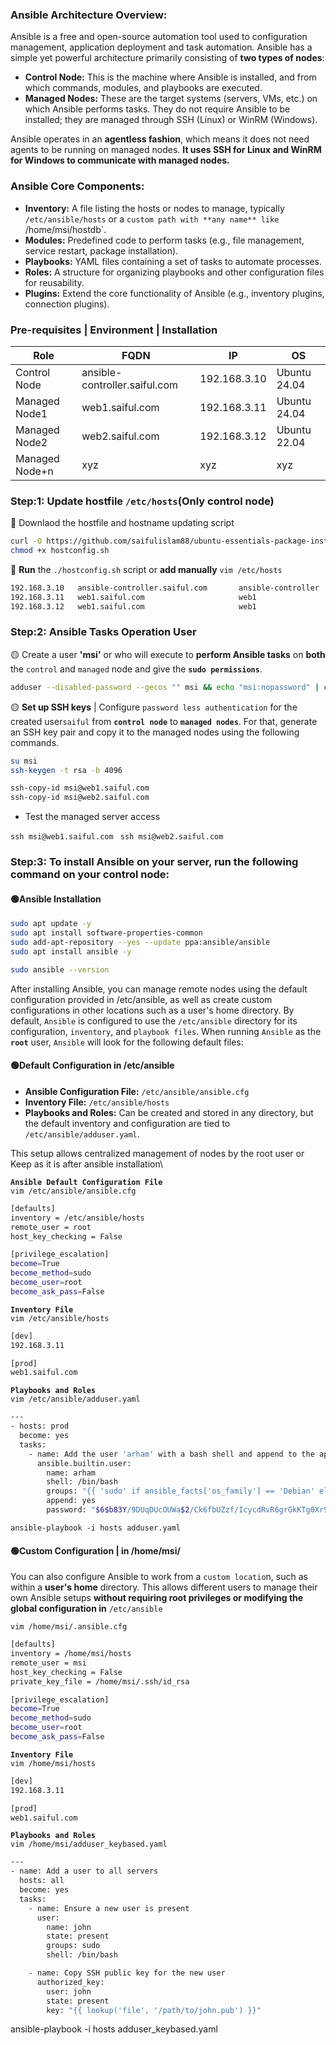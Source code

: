 ### Ansible Architecture Overview:

Ansible is a free and open-source automation tool used to configuration management, application deployment and task automation. Ansible has a simple yet powerful architecture primarily consisting of **two types of nodes**:

- **Control Node:** This is the machine where Ansible is installed, and from which commands, modules, and playbooks are executed. 
- **Managed Nodes:** These are the target systems (servers, VMs, etc.) on which Ansible performs tasks. They do not require Ansible to be installed; they are managed through SSH (Linux) or WinRM (Windows).

Ansible operates in an **agentless fashion**, which means it does not need agents to be running on managed nodes. **It uses SSH for Linux and WinRM for Windows to communicate with managed nodes.**


### Ansible Core Components:
- **Inventory:** A file listing the hosts or nodes to manage, typically `/etc/ansible/hosts` or a `custom path with **any name** like `/home/msi/hostdb`.
- **Modules:** Predefined code to perform tasks (e.g., file management, service restart, package installation).
- **Playbooks:** YAML files containing a set of tasks to automate processes.
- **Roles:** A structure for organizing playbooks and other configuration files for reusability.
- **Plugins:** Extend the core functionality of Ansible (e.g., inventory plugins, connection plugins).


### Pre-requisites | Environment | Installation


|      Role       |         FQDN                  |       IP       |     OS       |
|-----------------|-------------------------------|----------------|--------------|
| Control Node    | ansible-controller.saiful.com | 192.168.3.10   | Ubuntu 24.04 |
| Managed Node1   | web1.saiful.com               | 192.168.3.11   | Ubuntu 24.04 |
| Managed Node2   | web2.saiful.com               | 192.168.3.12   | Ubuntu 22.04 |
| Managed Node+n  | xyz                           | xyz            | xyz          |


### Step:1: Update hostfile `/etc/hosts`(Only control node)

🔴 Downlaod the hostfile and hostname updating script 
```sh
curl -O https://github.com/saifulislam88/ubuntu-essentials-package-installing-manager/blob/main/hostconfig.sh
chmod +x hostconfig.sh
```
🔴 **Run** the `./hostconfig.sh` script or **add manually** `vim /etc/hosts`

```sh
192.168.3.10   ansible-controller.saiful.com       ansible-controller
192.168.3.11   web1.saiful.com                     web1
192.168.3.12   web1.saiful.com                     web1
```

### **Step:2:** **Ansible Tasks Operation User**
🟡 Create a user **'msi'** or who will execute to **perform Ansible tasks** on **both** the `control` and `managed` node and give the **`sudo permissions`**.
```sh
adduser --disabled-password --gecos "" msi && echo "msi:nopassword" | chpasswd && usermod -aG sudo msi
```

🟡 **Set up SSH keys** | Configure `password less authentication` for the created user`saiful` from **`control node`** to **`managed nodes`**. For that, generate an SSH key pair and copy it to the managed nodes using the following commands.
```sh
su msi
ssh-keygen -t rsa -b 4096
```
```sh
ssh-copy-id msi@web1.saiful.com
ssh-copy-id msi@web2.saiful.com 
```
- Test the managed server access

`ssh msi@web1.saiful.com `
`ssh msi@web2.saiful.com `


### **Step:3:** To install **Ansible** on your server, run the following command on your **control node**:

#### 🟢**Ansible Installation**
```sh
sudo apt update -y
sudo apt install software-properties-common
sudo add-apt-repository --yes --update ppa:ansible/ansible
sudo apt install ansible -y
```
```sh
sudo ansible --version
```



After installing Ansible, you can manage remote nodes using the default configuration provided in /etc/ansible, as well as create custom configurations in other locations such as a user's home directory. By default, `Ansible` is configured to use the `/etc/ansible` directory for its configuration, `inventory`, and `playbook files`. When running `Ansible` as the **`root`** user, `Ansible` will look for the following default files:

#### 🟢**Default Configuration in /etc/ansible**


- **Ansible Configuration File:** `/etc/ansible/ansible.cfg`
- **Inventory File:** `/etc/ansible/hosts`
- **Playbooks and Roles:** Can be created and stored in any directory, but the default inventory and configuration are tied to `/etc/ansible/adduser.yaml`.

This setup allows centralized management of nodes by the root user or Keep as it is after ansible installation\

**`Ansible Default Configuration File`**\
`vim /etc/ansible/ansible.cfg`
```sh
[defaults]
inventory = /etc/ansible/hosts
remote_user = root
host_key_checking = False

[privilege_escalation]
become=True
become_method=sudo
become_user=root
become_ask_pass=False
```

**`Inventory File`**\
`vim /etc/ansible/hosts`
```sh
[dev]
192.168.3.11

[prod]
web1.saiful.com
```

**`Playbooks and Roles`**\
`vim /etc/ansible/adduser.yaml`

```sh
---
- hosts: prod
  become: yes
  tasks:
    - name: Add the user 'arham' with a bash shell and append to the appropriate group based on OS
      ansible.builtin.user:
        name: arham
        shell: /bin/bash
        groups: "{{ 'sudo' if ansible_facts['os_family'] == 'Debian' else 'wheel' }}"
        append: yes
        password: "$6$b83Y/9DUqDUcOUWa$2/Ck6fbUZzf/IcycdRvR6grGkKTg0Xr9D9RReFWK7kKctK3mva5r6a7CImZ3VMLdaJ2TS7fkBeYnduKge8O55/"   ## mkpasswd --method=SHA-512 | Where password is "nopassword"
```
`ansible-playbook -i hosts adduser.yaml`


#### 🟢Custom Configuration | in /home/msi/

You can also configure Ansible to work from a `custom locatio`n, such as within a **user's home** directory. This allows different users to manage their own Ansible setups **without requiring root privileges or modifying the global configuration in** `/etc/ansible`


`vim /home/msi/.ansible.cfg`

```sh
[defaults]
inventory = /home/msi/hosts
remote_user = msi
host_key_checking = False
private_key_file = /home/msi/.ssh/id_rsa

[privilege_escalation]
become=True
become_method=sudo
become_user=root
become_ask_pass=False
```

**`Inventory File`**\
`vim /home/msi/hosts`
```sh
[dev]
192.168.3.11

[prod]
web1.saiful.com
```

**`Playbooks and Roles`**\
`vim /home/msi/adduser_keybased.yaml`

```sh
---
- name: Add a user to all servers
  hosts: all
  become: yes
  tasks:
    - name: Ensure a new user is present
      user:
        name: john
        state: present
        groups: sudo
        shell: /bin/bash

    - name: Copy SSH public key for the new user
      authorized_key:
        user: john
        state: present
        key: "{{ lookup('file', '/path/to/john.pub') }}"
```
ansible-playbook -i hosts adduser_keybased.yaml
